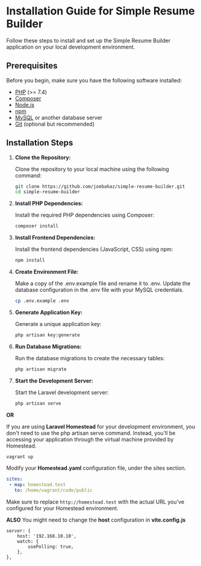 # Installation Guide for Simple Resume Builder

Follow these steps to install and set up the Simple Resume Builder application on your local development environment.

## Prerequisites

Before you begin, make sure you have the following software installed:

- [PHP](https://www.php.net/downloads) (>= 7.4)
- [Composer](https://getcomposer.org/download/)
- [Node.js](https://nodejs.org/en/download/)
- [npm](https://www.npmjs.com/get-npm)
- [MySQL](https://dev.mysql.com/downloads/) or another database server
- [Git](https://git-scm.com/downloads) (optional but recommended)

## Installation Steps

1. **Clone the Repository:**

   Clone the repository to your local machine using the following command:

   ```sh
   git clone https://github.com/joebakaz/simple-resume-builder.git
   cd simple-resume-builder

2. **Install PHP Dependencies:**

   Install the required PHP dependencies using Composer:

   ```sh
   composer install

3. **Install Frontend Dependencies:**

   Install the frontend dependencies (JavaScript, CSS) using npm:

   ```sh
   npm install

4. **Create Environment File:**

   Make a copy of the .env.example file and rename it to .env. Update the database configuration in the .env file with your MySQL credentials.

   ```sh
   cp .env.example .env

5. **Generate Application Key:**

   Generate a unique application key:

   ```sh
   php artisan key:generate

6. **Run Database Migrations:**

   Run the database migrations to create the necessary tables:

   ```sh
   php artisan migrate
   
7. **Start the Development Server:**

   Start the Laravel development server:
   ```sh
   php artisan serve

**OR**

   If you are using **Laravel Homestead** for your development environment, you don\'t need to use the php artisan serve command. Instead, you\'ll be accessing your application through the virtual machine provided by Homestead.

   ```sh
   vagrant up
   ```

   Modify your  **Homestead.yaml** configuration file, under the sites section.

   ```yaml
   sites:
    - map: homestead.test
      to: /home/vagrant/code/public
   ```

   Make sure to replace `http://homestead.test` with the actual URL you've configured for your Homestead environment.
   
**ALSO**
You might need to change the **host** configuration in **vite.config.js**

    
    server: {
        host: '192.168.10.10',
        watch: {
            usePolling: true,
        },
    },
    